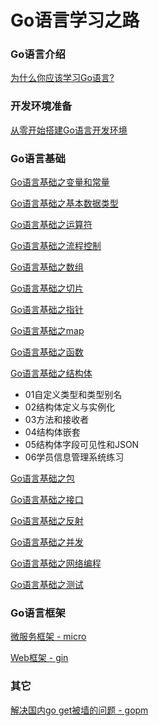 # Go语言学习之路

### Go语言介绍

[为什么你应该学习Go语言?](/introduction/about_golang.md)

### 开发环境准备

[从零开始搭建Go语言开发环境](/development/install_go_dev.md)

### Go语言基础

[Go语言基础之变量和常量]()

[Go语言基础之基本数据类型]()

[Go语言基础之运算符]()

[Go语言基础之流程控制]()

[Go语言基础之数组]()

[Go语言基础之切片]()

[Go语言基础之指针]()

[Go语言基础之map]()

[Go语言基础之函数]()

[Go语言基础之结构体]()

- 01自定义类型和类型别名
- 02结构体定义与实例化
- 03方法和接收者
- 04结构体嵌套
- 05结构体字段可见性和JSON
- 06学员信息管理系统练习

[Go语言基础之包]()

[Go语言基础之接口]()

[Go语言基础之反射]()

[Go语言基础之并发]()

[Go语言基础之网络编程]()

[Go语言基础之测试]()

### Go语言框架

[微服务框架 - micro]()

[Web框架 - gin]()

### 其它

[解决国内go get被墙的问题 - gopm ](/other/install_gopm.md)